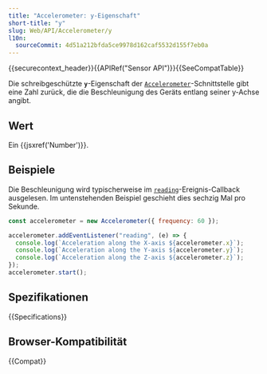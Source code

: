 ```yaml
---
title: "Accelerometer: y-Eigenschaft"
short-title: "y"
slug: Web/API/Accelerometer/y
l10n:
  sourceCommit: 4d51a212bfda5ce9978d162caf5532d155f7eb0a
---
```


{{securecontext_header}}{{APIRef("Sensor API")}}{{SeeCompatTable}}

Die schreibgeschützte **`y`**-Eigenschaft der [`Accelerometer`](/de/docs/Web/API/Accelerometer)-Schnittstelle gibt eine Zahl zurück, die die Beschleunigung des Geräts entlang seiner y-Achse angibt.

## Wert

Ein {{jsxref('Number')}}.

## Beispiele

Die Beschleunigung wird typischerweise im [`reading`](/de/docs/Web/API/Sensor/reading_event)-Ereignis-Callback ausgelesen. Im untenstehenden Beispiel geschieht dies sechzig Mal pro Sekunde.

```js
const accelerometer = new Accelerometer({ frequency: 60 });

accelerometer.addEventListener("reading", (e) => {
  console.log(`Acceleration along the X-axis ${accelerometer.x}`);
  console.log(`Acceleration along the Y-axis ${accelerometer.y}`);
  console.log(`Acceleration along the Z-axis ${accelerometer.z}`);
});
accelerometer.start();
```

## Spezifikationen

{{Specifications}}

## Browser-Kompatibilität

{{Compat}}
